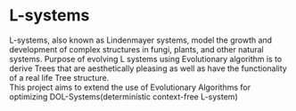 # L-systems
L-systems, also known as Lindenmayer systems, model the growth and development of complex structures in fungi, plants, and other natural systems.
Purpose of evolving L systems using Evolutionary algorithm is to derive Trees that are aesthetically pleasing as well as have the functionality of a real life Tree structure.  
This project aims to extend the use of Evolutionary Algorithms for optimizing DOL-Systems(deterministic context-free L-system)

